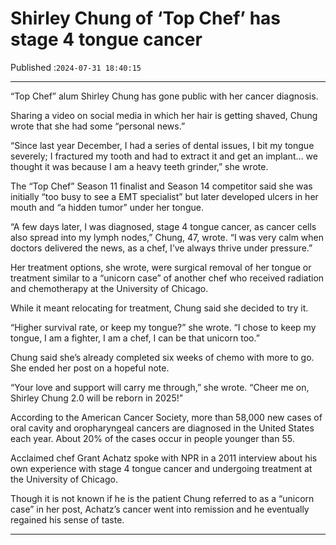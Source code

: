 # Shirley Chung of ‘Top Chef’ has stage 4 tongue cancer

Published :`2024-07-31 18:40:15`

---

“Top Chef” alum Shirley Chung has gone public with her cancer diagnosis.

Sharing a video on social media in which her hair is getting shaved, Chung wrote that she had some “personal news.”

“Since last year December, I had a series of dental issues, I bit my tongue severely; I fractured my tooth and had to extract it and get an implant… we thought it was because I am a heavy teeth grinder,” she wrote.

The “Top Chef” Season 11 finalist and Season 14 competitor said she was initially “too busy to see a EMT specialist” but later developed ulcers in her mouth and “a hidden tumor” under her tongue.

“A few days later, I was diagnosed, stage 4 tongue cancer, as cancer cells also spread into my lymph nodes,” Chung, 47, wrote. “I was very calm when doctors delivered the news, as a chef, I’ve always thrive under pressure.”

Her treatment options, she wrote, were surgical removal of her tongue or treatment similar to a “unicorn case” of another chef who received radiation and chemotherapy at the University of Chicago.

While it meant relocating for treatment, Chung said she decided to try it.

“Higher survival rate, or keep my tongue?” she wrote. “I chose to keep my tongue, I am a fighter, I am a chef, I can be that unicorn too.”

Chung said she’s already completed six weeks of chemo with more to go. She ended her post on a hopeful note.

“Your love and support will carry me through,” she wrote. “Cheer me on, Shirley Chung 2.0 will be reborn in 2025!”

According to the American Cancer Society, more than 58,000 new cases of oral cavity and oropharyngeal cancers are diagnosed in the United States each year. About 20% of the cases occur in people younger than 55.

Acclaimed chef Grant Achatz spoke with NPR in a 2011 interview about his own experience with stage 4 tongue cancer and undergoing treatment at the University of Chicago.

Though it is not known if he is the patient Chung referred to as a “unicorn case” in her post, Achatz’s cancer went into remission and he eventually regained his sense of taste.

---


